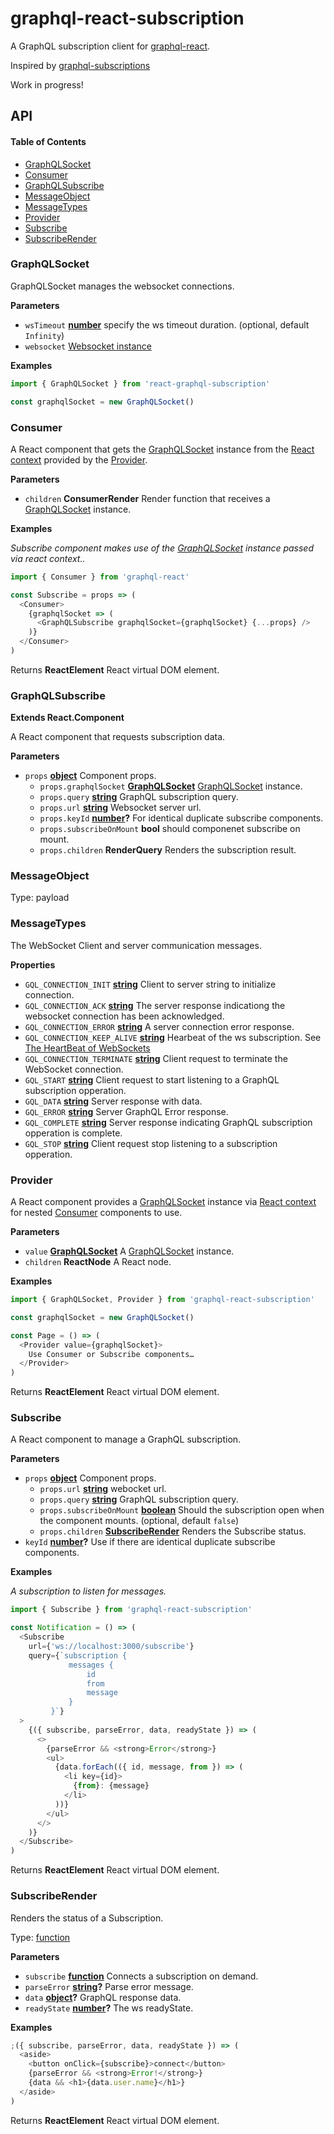 # graphql-react-subscription

A GraphQL subscription client for [graphql-react](https://github.com/jaydenseric/graphql-react).

Inspired by [graphql-subscriptions](https://github.com/apollographql/graphql-subscriptions)

Work in progress!

## API

<!-- Generated by documentation.js. Update this documentation by updating the source code. -->

#### Table of Contents

* [GraphQLSocket](#graphqlsocket)
* [Consumer](#consumer)
* [GraphQLSubscribe](#graphqlsubscribe)
* [MessageObject](#messageobject)
* [MessageTypes](#messagetypes)
* [Provider](#provider)
* [Subscribe](#subscribe)
* [SubscribeRender](#subscriberender)

### GraphQLSocket

GraphQLSocket manages the websocket connections.

**Parameters**

* `wsTimeout` **[number](https://developer.mozilla.org/docs/Web/JavaScript/Reference/Global_Objects/Number)** specify the ws timeout duration. (optional, default `Infinity`)
* `websocket` [Websocket instance](https://github.com/websockets/ws)

**Examples**

```javascript
import { GraphQLSocket } from 'react-graphql-subscription'

const graphqlSocket = new GraphQLSocket()
```

### Consumer

A React component that gets the [GraphQLSocket](#graphqlsocket) instance from the [React context](https://reactjs.org/docs/context.html) provided by the [Provider](#provider).

**Parameters**

* `children` **ConsumerRender** Render function that receives a [GraphQLSocket](#graphqlsocket) instance.

**Examples**

_Subscribe component makes use of the [GraphQLSocket](#graphqlsocket) instance passed via react context.._

```javascript
import { Consumer } from 'graphql-react'

const Subscribe = props => (
  <Consumer>
    {graphqlSocket => (
      <GraphQLSubscribe graphqlSocket={graphqlSocket} {...props} />
    )}
  </Consumer>
)
```

Returns **ReactElement** React virtual DOM element.

### GraphQLSubscribe

**Extends React.Component**

A React component that requests subscription data.

**Parameters**

* `props` **[object](https://developer.mozilla.org/docs/Web/JavaScript/Reference/Global_Objects/Object)** Component props.
  * `props.graphqlSocket` **[GraphQLSocket](#graphqlsocket)** [GraphQLSocket](#graphqlsocket) instance.
  * `props.query` **[string](https://developer.mozilla.org/docs/Web/JavaScript/Reference/Global_Objects/String)** GraphQL subscription query.
  * `props.url` **[string](https://developer.mozilla.org/docs/Web/JavaScript/Reference/Global_Objects/String)** Websocket server url.
  * `props.keyId` **[number](https://developer.mozilla.org/docs/Web/JavaScript/Reference/Global_Objects/Number)?** For identical duplicate subscribe components.
  * `props.subscribeOnMount` **bool** should componenet subscribe on mount.
  * `props.children` **RenderQuery** Renders the subscription result.

### MessageObject

Type: payload

### MessageTypes

The WebSocket Client and server communication messages.

**Properties**

* `GQL_CONNECTION_INIT` **[string](https://developer.mozilla.org/docs/Web/JavaScript/Reference/Global_Objects/String)** Client to server string to initialize connection.
* `GQL_CONNECTION_ACK` **[string](https://developer.mozilla.org/docs/Web/JavaScript/Reference/Global_Objects/String)** The server response indicationg the websocket connection has been acknowledged.
* `GQL_CONNECTION_ERROR` **[string](https://developer.mozilla.org/docs/Web/JavaScript/Reference/Global_Objects/String)** A server connection error response.
* `GQL_CONNECTION_KEEP_ALIVE` **[string](https://developer.mozilla.org/docs/Web/JavaScript/Reference/Global_Objects/String)** Hearbeat of the ws subscription. See [The HeartBeat of WebSockets](https://developer.mozilla.org/en-US/docs/Web/API/WebSockets_API/Writing_WebSocket_servers#Pings_and_Pongs_The_Heartbeat_of_WebSockets)
* `GQL_CONNECTION_TERMINATE` **[string](https://developer.mozilla.org/docs/Web/JavaScript/Reference/Global_Objects/String)** Client request to terminate the WebSocket connection.
* `GQL_START` **[string](https://developer.mozilla.org/docs/Web/JavaScript/Reference/Global_Objects/String)** Client request to start listening to a GraphQL subscription opperation.
* `GQL_DATA` **[string](https://developer.mozilla.org/docs/Web/JavaScript/Reference/Global_Objects/String)** Server response with data.
* `GQL_ERROR` **[string](https://developer.mozilla.org/docs/Web/JavaScript/Reference/Global_Objects/String)** Server GraphQL Error response.
* `GQL_COMPLETE` **[string](https://developer.mozilla.org/docs/Web/JavaScript/Reference/Global_Objects/String)** Server response indicating GraphQL subscription opperation is complete.
* `GQL_STOP` **[string](https://developer.mozilla.org/docs/Web/JavaScript/Reference/Global_Objects/String)** Client request stop listening to a subscription opperation.

### Provider

A React component provides a [GraphQLSocket](#graphqlsocket) instance via [React context](https://reactjs.org/docs/context.html) for nested [Consumer](#consumer) components to use.

**Parameters**

* `value` **[GraphQLSocket](#graphqlsocket)** A [GraphQLSocket](#graphqlsocket) instance.
* `children` **ReactNode** A React node.

**Examples**

```javascript
import { GraphQLSocket, Provider } from 'graphql-react-subscription'

const graphqlSocket = new GraphQLSocket()

const Page = () => (
  <Provider value={graphqlSocket}>
    Use Consumer or Subscribe components…
  </Provider>
)
```

Returns **ReactElement** React virtual DOM element.

### Subscribe

A React component to manage a GraphQL subscription.

**Parameters**

* `props` **[object](https://developer.mozilla.org/docs/Web/JavaScript/Reference/Global_Objects/Object)** Component props.
  * `props.url` **[string](https://developer.mozilla.org/docs/Web/JavaScript/Reference/Global_Objects/String)** webocket url.
  * `props.query` **[string](https://developer.mozilla.org/docs/Web/JavaScript/Reference/Global_Objects/String)** GraphQL subscription query.
  * `props.subscribeOnMount` **[boolean](https://developer.mozilla.org/docs/Web/JavaScript/Reference/Global_Objects/Boolean)** Should the subscription open when the component mounts. (optional, default `false`)
  * `props.children` **[SubscribeRender](#subscriberender)** Renders the Subscribe status.
* `keyId` **[number](https://developer.mozilla.org/docs/Web/JavaScript/Reference/Global_Objects/Number)?** Use if there are identical duplicate subscribe components.

**Examples**

_A subscription to listen for messages._

```javascript
import { Subscribe } from 'graphql-react-subscription'

const Notification = () => (
  <Subscribe
    url={'ws://localhost:3000/subscribe'}
    query={`subscription {
             messages {
                 id
                 from
                 message
             }
         }`}
  >
    {({ subscribe, parseError, data, readyState }) => (
      <>
        {parseError && <strong>Error</strong>}
        <ul>
          {data.forEach(({ id, message, from }) => (
            <li key={id}>
              {from}: {message}
            </li>
          ))}
        </ul>
      </>
    )}
  </Subscribe>
)
```

Returns **ReactElement** React virtual DOM element.

### SubscribeRender

Renders the status of a Subscription.

Type: [function](https://developer.mozilla.org/docs/Web/JavaScript/Reference/Statements/function)

**Parameters**

* `subscribe` **[function](https://developer.mozilla.org/docs/Web/JavaScript/Reference/Statements/function)** Connects a subscription on demand.
* `parseError` **[string](https://developer.mozilla.org/docs/Web/JavaScript/Reference/Global_Objects/String)?** Parse error message.
* `data` **[object](https://developer.mozilla.org/docs/Web/JavaScript/Reference/Global_Objects/Object)?** GraphQL response data.
* `readyState` **[number](https://developer.mozilla.org/docs/Web/JavaScript/Reference/Global_Objects/Number)?** The ws readyState.

**Examples**

```javascript
;({ subscribe, parseError, data, readyState }) => (
  <aside>
    <button onClick={subscribe}>connect</button>
    {parseError && <strong>Error!</strong>}
    {data && <h1>{data.user.name}</h1>}
  </aside>
)
```

Returns **ReactElement** React virtual DOM element.
